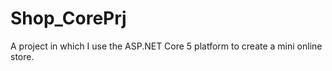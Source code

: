 # Shop_CorePrj

 A project in which I use the ASP.NET Core 5 platform to create a mini online store.
